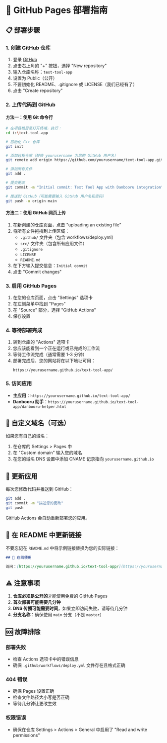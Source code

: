 # 🚀 GitHub Pages 部署指南

## 📋 部署步骤

### 1. 创建 GitHub 仓库
1. 登录 [GitHub](https://github.com)
2. 点击右上角的 "+" 按钮，选择 "New repository"
3. 输入仓库名称：`text-tool-app`
4. 设置为 Public（公开）
5. 不要初始化 README、.gitignore 或 LICENSE（我们已经有了）
6. 点击 "Create repository"

### 2. 上传代码到 GitHub

#### 方法一：使用 Git 命令行
```bash
# 在项目根目录打开终端，执行：
cd i:\text-tool-app

# 初始化 Git 仓库
git init

# 添加远程仓库（替换 yourusername 为您的 GitHub 用户名）
git remote add origin https://github.com/yourusername/text-tool-app.git

# 添加所有文件
git add .

# 提交更改
git commit -m "Initial commit: Text Tool App with Danbooru integration"

# 推送到 GitHub（可能需要输入 GitHub 用户名和密码）
git push -u origin main
```

#### 方法二：使用 GitHub 网页上传
1. 在新创建的仓库页面，点击 "uploading an existing file"
2. 将所有文件拖拽到上传区域：
   - `.github/` 文件夹（包含 workflows/deploy.yml）
   - `src/` 文件夹（包含所有应用文件）
   - `.gitignore`
   - `LICENSE`
   - `README.md`
3. 在下方输入提交信息：`Initial commit`
4. 点击 "Commit changes"

### 3. 启用 GitHub Pages

1. 在您的仓库页面，点击 "Settings" 选项卡
2. 在左侧菜单中找到 "Pages"
3. 在 "Source" 部分，选择 "GitHub Actions"
4. 保存设置

### 4. 等待部署完成

1. 转到仓库的 "Actions" 选项卡
2. 您应该能看到一个正在运行或已完成的工作流
3. 等待工作流完成（通常需要 1-3 分钟）
4. 部署完成后，您的网站将在以下地址可用：
   ```
   https://yourusername.github.io/text-tool-app/
   ```

### 5. 访问应用

- **主应用**：`https://yourusername.github.io/text-tool-app/`
- **Danbooru 助手**：`https://yourusername.github.io/text-tool-app/danbooru-helper.html`

## 🔧 自定义域名（可选）

如果您有自己的域名：

1. 在仓库的 Settings > Pages 中
2. 在 "Custom domain" 输入您的域名
3. 在您的域名 DNS 设置中添加 CNAME 记录指向 `yourusername.github.io`

## 🔄 更新应用

每次您修改代码并推送到 GitHub：

```bash
git add .
git commit -m "描述您的更改"
git push
```

GitHub Actions 会自动重新部署您的应用。

## 🔗 在 README 中更新链接

不要忘记在 `README.md` 中将示例链接替换为您的实际链接：

```markdown
## 🚀 在线使用

访问：[https://yourusername.github.io/text-tool-app/](https://yourusername.github.io/text-tool-app/)
```

## ⚠️ 注意事项

1. **仓库必须是公开的**才能使用免费的 GitHub Pages
2. **首次部署可能需要几分钟**
3. **DNS 传播可能需要时间**，如果立即访问失败，请等待几分钟
4. **分支名称**：确保使用 `main` 分支（不是 `master`）

## 🆘 故障排除

### 部署失败
- 检查 Actions 选项卡中的错误信息
- 确保 `.github/workflows/deploy.yml` 文件存在且格式正确

### 404 错误
- 确保 Pages 设置正确
- 检查文件路径大小写是否正确
- 等待几分钟让更改生效

### 权限错误
- 确保在仓库 Settings > Actions > General 中启用了 "Read and write permissions"
